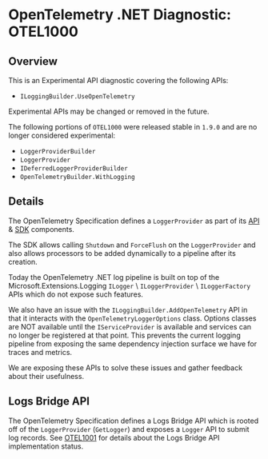# OpenTelemetry .NET Diagnostic: OTEL1000

## Overview

This is an Experimental API diagnostic covering the following APIs:

* `ILoggingBuilder.UseOpenTelemetry`

Experimental APIs may be changed or removed in the future.

The following portions of `OTEL1000` were released stable in `1.9.0` and are no
longer considered experimental:

* `LoggerProviderBuilder`
* `LoggerProvider`
* `IDeferredLoggerProviderBuilder`
* `OpenTelemetryBuilder.WithLogging`

## Details

The OpenTelemetry Specification defines a `LoggerProvider` as part of its
[API](https://github.com/open-telemetry/opentelemetry-specification/blob/main/specification/logs/bridge-api.md)
&
[SDK](https://github.com/open-telemetry/opentelemetry-specification/blob/main/specification/logs/sdk.md)
components.

The SDK allows calling `Shutdown` and `ForceFlush` on the `LoggerProvider` and
also allows processors to be added dynamically to a pipeline after its creation.

Today the OpenTelemetry .NET log pipeline is built on top of the
Microsoft.Extensions.Logging `ILogger` \ `ILoggerProvider` \ `ILoggerFactory`
APIs which do not expose such features.

We also have an issue with the `ILoggingBuilder.AddOpenTelemetry` API in that it
interacts with the `OpenTelemetryLoggerOptions` class. Options classes are NOT
available until the `IServiceProvider` is available and services can no longer
be registered at that point. This prevents the current logging pipeline from
exposing the same dependency injection surface we have for traces and metrics.

We are exposing these APIs to solve these issues and gather feedback about their
usefulness.

## Logs Bridge API

The OpenTelemetry Specification defines a Logs Bridge API which is rooted off of
the `LoggerProvider` (`GetLogger`) and exposes a `Logger` API to submit log
records. See [OTEL1001](./OTEL1001.md) for details about the Logs Bridge API
implementation status.
